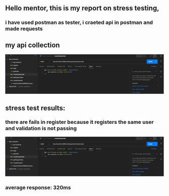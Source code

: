 ## Hello mentor, this is my report on stress testing,

### i have used postman as tester, i craeted api in postman and made requests 


## my api collection
![screenshot 1](./src/public/assets/stress_test_1.jpg)


## stress test results:

### there are fails in register because it registers the same user and validation is not passing
![reuslt ](./src/public/assets/stress_test_1.jpg)

### average response: 320ms
